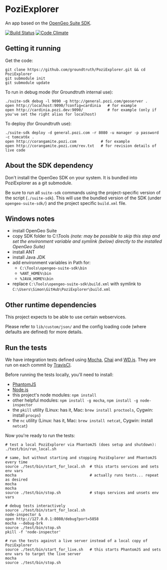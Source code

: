 # PoziExplorer

An app based on the [OpenGeo Suite SDK](http://opengeo.org/technology/sdk/).

[![Build Status](https://travis-ci.org/groundtruth/PoziExplorer.png?branch=master)](https://travis-ci.org/groundtruth/PoziExplorer)
[![Code Climate](https://codeclimate.com/github/groundtruth/PoziExplorer.png)](https://codeclimate.com/github/groundtruth/PoziExplorer)


## Getting it running

Get the code:

    git clone https://github.com/groundtruth/PoziExplorer.git && cd PoziExplorer
    git submodule init
    git submodule update

To run in debug mode (for Groundtruth internal use):

    ./suite-sdk debug -l 9090 -g http://general.pozi.com/geoserver .
    open http://localhost:9090/?config=cardinia   # for example
    open http://cardinia.pozi.dev:9090/           # for example (only if you've set the right alias for localhost)

To deploy (for Groundtruth use):

    ./suite-sdk deploy -d general.pozi.com -r 8080 -u manager -p password -c tomcat6x .
    open http://corangamite.pozi.com           # for example
    open http://corangamite.pozi.com/rev.txt   # for revision details of live code

## About the SDK dependency

Don't install the OpenGeo SDK on your system. It is bundled into PoziExplorer
as a git submodule.

Be sure to run all `suite-sdk` commands using the project-specific version of
the script (`./suite-sdk`). This will use the bundled version of the SDK
(under `opengeo-suite-sdk/`) and the project specific `build.xml` file.

## Windows notes

* install OpenGeo Suite
* copy SDK folder to C:\Tools *(note: may be possible to skip this step and set the environment variable and symlink (below) directly to the installed OpenGeo Suite)*
* install ANT
* install Java JDK
* add environment variables in Path for:
  * `C:\Tools\opengeo-suite-sdk\bin`
  * `%ANT_HOME%\bin`
  * `%JAVA_HOME%\bin`
* replace `C:\Tools\opengeo-suite-sdk\build.xml` with symlink to `C:\Users\Simon\GitHub\PoziExplorer\build.xml`

## Other runtime dependencies

This project expects to be able to use certain webservices.

Please refer to `lib/custom/json/` and the config loading code (where defaults
are defined) for more details.


## Run the tests

We have integration tests defined using [Mocha](http://mochajs.org/),
[Chai](http://chaijs.com/) and [WD.js](https://github.com/admc/wd). They are run
on each commit by [TravisCI](https://travis-ci.org/groundtruth/PoziExplorer).

Before running the tests locally, you'll need to install:

* [PhantomJS](http://phantomjs.org/download.html)
* [Node.js](http://nodejs.org/download/)
* this project's node modules: `npm install`
* other helpful modules: `npm install -g mocha`, `npm install -g node-inspector`
* the `pkill` utility (Linux: has it, Mac: `brew install proctools`, Cygwin: install `procps`)
* the `nc` utility (Linux: has it, Mac: `brew install netcat`, Cygwin: install `netcat`)

Now you're ready to run the tests:

    # test a local PoziExplorer via PhantomJS (does setup and shutdown):
    ./test/bin/run_local.sh

    # same, but without starting and stopping PoziExplorer and PhantomJS every time
    source ./test/bin/start_for_local.sh  # this starts services and sets env vars
    mocha                                 # actually runs tests... repeat as desired
    mocha
    mocha
    source ./test/bin/stop.sh             # stops services and unsets env vars

    # debug tests interactively
    source ./test/bin/start_for_local.sh
    node-inspector &
    open http://127.0.0.1:8080/debug?port=5858
    mocha --debug-brk
    source ./test/bin/stop.sh
    pkill -f 'node-inspector'

    # run the tests against a live server instead of a local copy of PoziExplorer
    source ./test/bin/start_for_live.sh   # this starts PhantomJS and sets env vars to target the live server
    mocha
    source ./test/bin/stop.sh


